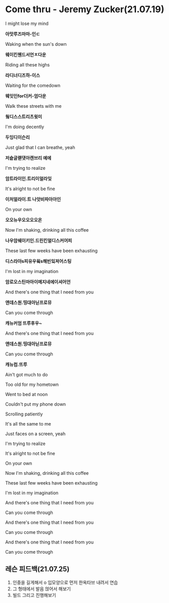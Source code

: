 # Come thru - Jeremy Zucker(21.07.19)

I might lose my mind

**아맛루즈마마-인ㄷ**

Waking when the sun's down

**웨이킨웬드서언ㅈ다운**

Riding all these highs

**라디너디즈하-이스**

Waiting for the comedown

**웨잇인for더커-엄다운**

Walk these streets with me

**웤디스스트리츠윗미**

I'm doing decently

**두잉디이슨리**

Just glad that I can breathe, yeah

**저슽글랟댓아캔브리 예에**

I'm trying to realize

**암트라이인.트리이얼라잊**

It's alright to not be fine

**이처얼라이.트 나앗비파아아인**

On your own

**오오뉴우오오오오온**

Now I'm shaking, drinking all this coffee

**나우암쉐이키인.드린킨얼디스커어피**

These last few weeks have been exhausting

**디스라아s피유우윜s해빈잌져어스팅**

I'm lost in my imagination

**암로오스틴마아이메지네에이셔어언**

And there's one thing that I need from you

**앤데스원.띵대아닏프로뮤**

Can you come through

**캐뉴커엄 뜨루후우~**

And there's one thing that I need from you

**앤데스원.띵대아닏프로뮤**

Can you come through

**캐뉴컴.뜨루**

Ain't got much to do



Too old for my hometown



Went to bed at noon



Couldn't put my phone down



Scrolling patiently



It's all the same to me



Just faces on a screen, yeah



I'm trying to realize



It's alright to not be fine



On your own



Now I'm shaking, drinking all this coffee



These last few weeks have been exhausting



I'm lost in my imagination



And there's one thing that I need from you



Can you come through



And there's one thing that I need from you



Can you come through



And there's one thing that I need from you



Can you come through



## 레슨 피드백(21.07.25)

1. 인중을 길게해서 o 입모양으로 먼저 한옥타브 내려서 연습
2. 그 형태에서 발음 얹어서 해보기
3. 빌드 그리고 진행해보기